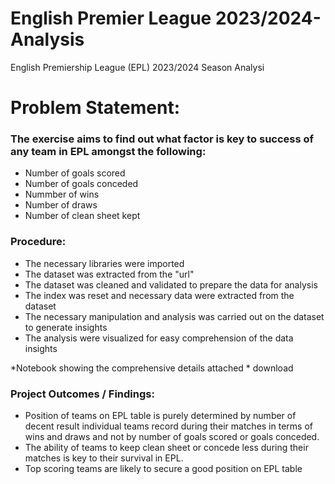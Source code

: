 # English Premier League 2023/2024-Analysis
English Premiership League (EPL) 2023/2024 Season Analysi

# Problem Statement:
### The exercise aims to find out what factor is key to success of any team in EPL amongst the following:
- Number of goals scored
- Number of goals conceded
- Nummber of wins
- Number of draws
- Number of clean sheet kept

### Procedure:
- The necessary libraries were imported
- The dataset was extracted from the "url"
- The dataset was cleaned and validated to prepare the data for analysis 
- The index was reset and necessary data were extracted from the dataset
- The necessary manipulation and analysis was carried out on the dataset to generate insights
- The analysis were visualized for easy comprehension of the data insights

*Notebook showing the comprehensive details attached * download

### Project Outcomes / Findings:
- Position of teams on EPL table is purely determined by number of decent result individual teams record during their matches in terms of wins and draws and not by number of goals scored or goals conceded.
- The ability of teams to keep clean sheet or concede less during their matches is key to their survival in EPL.
- Top scoring teams are likely to secure a good position on EPL table

